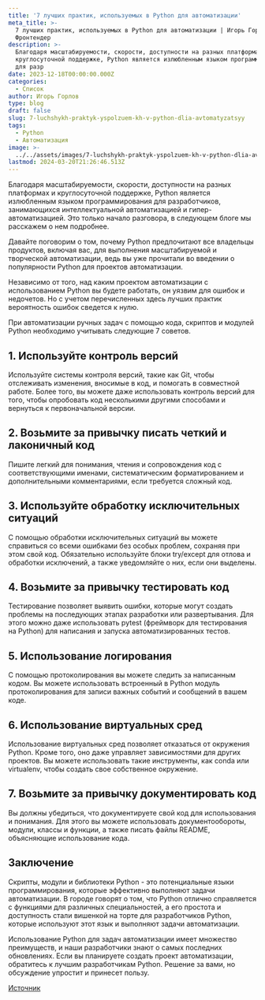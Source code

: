```yaml
---
title: '7 лучших практик, используемых в Python для автоматизации'
meta_title: >-
  7 лучших практик, используемых в Python для автоматизации | Игорь Горлов -
  Фронтeндер
description: >-
  Благодаря масштабируемости, скорости, доступности на разных платформах и
  круглосуточной поддержке, Python является излюбленным языком программирования
  для разр
date: 2023-12-18T00:00:00.000Z
categories:
  - Список
author: Игорь Горлов
type: blog
draft: false
slug: 7-luchshykh-praktyk-yspolzuem-kh-v-python-dlia-avtomatyzatsyy
tags:
  - Python
  - Автоматизация
image: >-
  ../../assets/images/7-luchshykh-praktyk-yspolzuem-kh-v-python-dlia-avtomatyzatsyy-Dec-18-2023.avif
lastmod: 2024-03-20T21:26:46.513Z
---
```


Благодаря масштабируемости, скорости, доступности на разных платформах и круглосуточной поддержке, Python является излюбленным языком программирования для разработчиков, занимающихся интеллектуальной автоматизацией и гипер-автоматизацией. Это только начало разговора, в следующем блоге мы расскажем о нем подробнее.

Давайте поговорим о том, почему Python предпочитают все владельцы продуктов, включая вас, для выполнения масштабируемой и творческой автоматизации, ведь вы уже прочитали во введении о популярности Python для проектов автоматизации.

Независимо от того, над каким проектом автоматизации с использованием Python вы будете работать, он уязвим для ошибок и недочетов. Но с учетом перечисленных здесь лучших практик вероятность ошибок сведется к нулю.

При автоматизации ручных задач с помощью кода, скриптов и модулей Python необходимо учитывать следующие 7 советов.

## 1. Используйте контроль версий

Используйте системы контроля версий, такие как Git, чтобы отслеживать изменения, вносимые в код, и помогать в совместной работе. Более того, вы можете даже использовать контроль версий для того, чтобы опробовать код несколькими другими способами и вернуться к первоначальной версии.

## 2. Возьмите за привычку писать четкий и лаконичный код

Пишите легкий для понимания, чтения и сопровождения код с соответствующими именами, систематическим форматированием и дополнительными комментариями, если требуется сложный код.

## 3. Используйте обработку исключительных ситуаций

С помощью обработки исключительных ситуаций вы можете справиться со всеми ошибками без особых проблем, сохраняя при этом свой код. Обязательно используйте блоки try/except для отлова и обработки исключений, а также уведомляйте о них, если они выделены.

## 4. Возьмите за привычку тестировать код

Тестирование позволяет выявить ошибки, которые могут создать проблемы на последующих этапах разработки или развертывания. Для этого можно даже использовать pytest (фреймворк для тестирования на Python) для написания и запуска автоматизированных тестов.

## 5. Использование логирования

С помощью протоколирования вы можете следить за написанным кодом. Вы можете использовать встроенный в Python модуль протоколирования для записи важных событий и сообщений в вашем коде.

## 6. Использование виртуальных сред

Использование виртуальных сред позволяет отказаться от окружения Python. Кроме того, оно даже управляет зависимостями для других проектов. Вы можете использовать такие инструменты, как conda или virtualenv, чтобы создать свое собственное окружение.

## 7. Возьмите за привычку документировать код

Вы должны убедиться, что документируете свой код для использования и понимания. Для этого вы можете использовать документообороты, модули, классы и функции, а также писать файлы README, объясняющие использование кода.

## Заключение

Скрипты, модули и библиотеки Python - это потенциальные языки программирования, которые эффективно выполняют задачи автоматизации. В городе говорят о том, что Python отлично справляется с функциями для различных специальностей, а его простота и доступность стали вишенкой на торте для разработчиков Python, которые используют этот язык и выполняют задачи автоматизации.

Использование Python для задач автоматизации имеет множество преимуществ, и наши разработчики знают о самых последних обновлениях. Если вы планируете создать проект автоматизации, обратитесь к лучшим разработчикам Python. Решение за вами, но обсуждение упростит и принесет пользу.

[Источник](https://dev.to/rachgrey/7-best-practices-used-in-python-for-automation-19ep)
